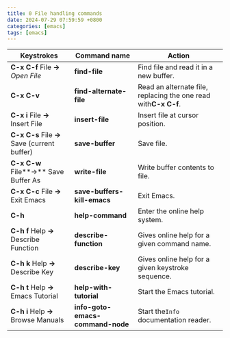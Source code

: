 ```yaml
---  
title: 0 File handling commands  
date: 2024-07-29 07:59:59 +0800  
categories: [emacs]  
tags: [emacs]  
--- 
```

| Keystrokes                                     | Command name                     | Action                                                          |
| ---------------------------------------------- | -------------------------------- | --------------------------------------------------------------- |
| **C-x C-f** File **→** *Open File*            | **find-file**                    | Find file and read it in a new buffer.                          |
| **C-x C-v**                                    | **find-alternate-file**          | Read an alternate file, replacing the one read with**C-x C-f**. |
| **C-x i** File **→** Insert File             | **insert-file**                  | Insert file at cursor position.                                 |
| **C-x C-s** File **→** Save (current buffer) | **save-buffer**                  | Save file.                                                      |
| **C-x C-w** File**→** Save Buffer As         | **write-file**                   | Write buffer contents to file.                                  |
| **C-x C-c** File **→** Exit Emacs            | **save-buffers-kill-emacs**      | Exit Emacs.                                                     |
| **C-h**                                        | **help-command**                 | Enter the online help system.                                   |
| **C-h f** Help **→** Describe Function       | **describe-function**            | Gives online help for a given command name.                     |                                     
| **C-h k** Help **→** Describe Key            | **describe-key**                 | Gives online help for a given keystroke sequence.               |
| **C-h t** Help **→** Emacs Tutorial          | **help-with-tutorial**           | Start the Emacs tutorial.                                       |
| **C-h i** Help **→** Browse Manuals          | **info-goto-emacs-command-node** | Start the`Info` documentation reader.                           |

